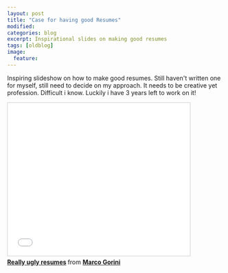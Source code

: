 ```yaml
---
layout: post
title: "Case for having good Resumes"
modified:
categories: blog
excerpt: Inspirational slides on making good resumes
tags: [oldblog]
image:
  feature:
---
```


Inspiring slideshow on how to make good resumes. Still haven't written one for myself, still need to decide on my approach. It needs to be creative yet profession. Difficult i know. Luckily i have 3 years left to work on it!

<iframe src="//www.slideshare.net/slideshow/embed_code/17998224" width="425" height="355" frameborder="0" marginwidth="0" marginheight="0" scrolling="no" style="border:1px solid #CCC; border-width:1px; margin-bottom:5px; max-width: 100%;" allowfullscreen> </iframe> <div style="margin-bottom:5px"> <strong> <a href="//www.slideshare.net/Margorini/really-ugly-resumes-17998224" title="Really ugly resumes" target="_blank">Really ugly resumes</a> </strong> from <strong><a href="//www.slideshare.net/Margorini" target="_blank">Marco Gorini</a></strong> </div>
